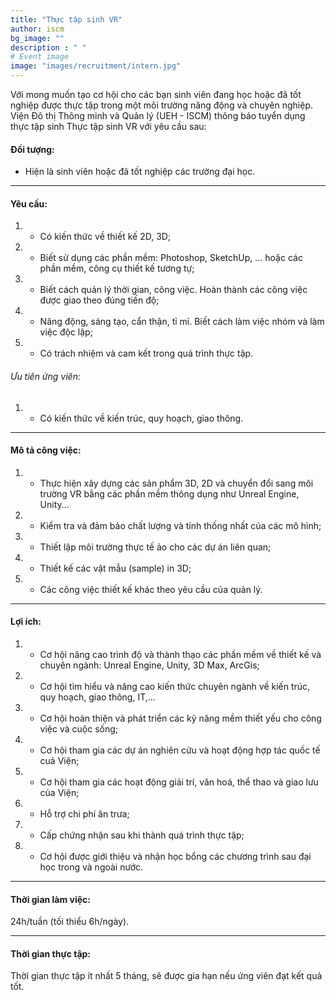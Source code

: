 ```yaml
---
title: "Thực tập sinh VR"
author: iscm
bg_image: ""
description : " "
# Event image
image: "images/recruitment/intern.jpg"
---
```


Với mong muốn tạo cơ hội cho các bạn sinh viên đang học hoặc đã tốt nghiệp được thực tập trong một môi trường năng động và chuyên nghiệp. Viện Đô thị Thông minh và Quản lý (UEH - ISCM) thông báo tuyển dụng thực tập sinh Thực tập sinh VR với yêu cầu sau: 

#### Đối tượng:
- Hiện là sinh viên hoặc đã tốt nghiệp các trường đại học.
***

#### Yêu cầu:
1. - Có kiến thức về thiết kế 2D, 3D;
2. - Biết sử dụng các phần mềm: Photoshop, SketchUp, ... hoặc các phần mềm, công cụ thiết kế tương tự;
3. - Biết cách quản lý thời gian, công việc. Hoàn thành các công việc được giao theo đúng tiến độ;
4. - Năng động, sáng tạo, cẩn thận, tỉ mỉ. Biết cách làm việc nhóm và làm việc độc lập;
5. - Có trách nhiệm và cam kết trong quá trình thực tập.
###### Ưu tiên ứng viên: 
1. - Có kiến thức về kiến trúc, quy hoạch, giao thông.
***

#### Mô tả công việc: 
1. - Thực hiện xây dựng các sản phẩm 3D, 2D và chuyển đổi sang môi trường VR bằng các phần mềm thông dụng như Unreal Engine, Unity...
2. - Kiểm tra và đảm bảo chất lượng và tính thống nhất của các mô hình;
3. - Thiết lập môi trường thực tế ảo cho các dự án liên quan;
4. - Thiết kế các vật mẫu (sample) in 3D;
5. - Các công việc thiết kế khác theo yêu cầu của quản lý.
***

#### Lợi ích:
1. - Cơ hội nâng cao trình độ và thành thạo các phần mềm về thiết kế và chuyên ngành: Unreal Engine, Unity, 3D Max, ArcGis;
2. - Cơ hội tìm hiểu và nâng cao kiến thức chuyên ngành về kiến trúc, quy hoạch, giao thông, IT,...
3. - Cơ hội hoàn thiện và phát triển các kỹ năng mềm thiết yếu cho công việc và cuộc sống;
4. - Cơ hội tham gia các dự án nghiên cứu và hoạt động hợp tác quốc tế cuả Viện;
5. - Cơ hội tham gia các hoạt động giải trí, văn hoá, thể thao và giao lưu của Viện;
6. - Hỗ trợ chi phí ăn trưa;
7. - Cấp chứng nhận sau khi thành quá trình thực tập;
8. - Cơ hội được giới thiệu và nhận học bổng các chương trình sau đại học trong và ngoài nước.
***

#### Thời gian làm việc:
24h/tuần (tối thiểu 6h/ngày).
*** 
#### Thời gian thực tập:
Thời gian thực tập ít nhất 5 tháng, sẽ được gia hạn nếu ứng viên đạt kết quả tốt.